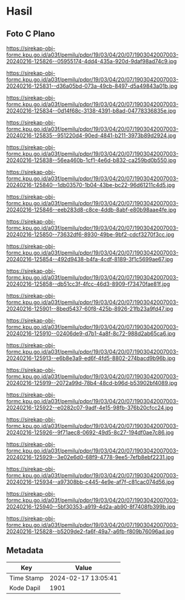 # Hasil

## Foto C Plano

https://sirekap-obj-formc.kpu.go.id/a03f/pemilu/pdpr/19/03/04/20/07/1903042007003-20240216-125826--05955174-4dd4-435a-920d-9daf98ad74c9.jpg

https://sirekap-obj-formc.kpu.go.id/a03f/pemilu/pdpr/19/03/04/20/07/1903042007003-20240216-125831--d36a05bd-073a-49cb-8497-d5a49843a01b.jpg

https://sirekap-obj-formc.kpu.go.id/a03f/pemilu/pdpr/19/03/04/20/07/1903042007003-20240216-125834--0d14f68c-3138-4391-b8ad-04778336835e.jpg

https://sirekap-obj-formc.kpu.go.id/a03f/pemilu/pdpr/19/03/04/20/07/1903042007003-20240216-125835--951220d4-90ed-4841-b211-3973b89d2924.jpg

https://sirekap-obj-formc.kpu.go.id/a03f/pemilu/pdpr/19/03/04/20/07/1903042007003-20240216-125838--56ea460b-1cf1-4e6d-b832-ca259bd0b550.jpg

https://sirekap-obj-formc.kpu.go.id/a03f/pemilu/pdpr/19/03/04/20/07/1903042007003-20240216-125840--1db03570-1b04-43be-bc22-96d61211c4d5.jpg

https://sirekap-obj-formc.kpu.go.id/a03f/pemilu/pdpr/19/03/04/20/07/1903042007003-20240216-125846--eeb283d8-c8ce-4ddb-8abf-e80b98aae4fe.jpg

https://sirekap-obj-formc.kpu.go.id/a03f/pemilu/pdpr/19/03/04/20/07/1903042007003-20240216-125850--73632df6-8930-49be-9bf2-cdcf3270f3cc.jpg

https://sirekap-obj-formc.kpu.go.id/a03f/pemilu/pdpr/19/03/04/20/07/1903042007003-20240216-125854--492d9438-b4fa-4cdf-8189-3f1c5699ae67.jpg

https://sirekap-obj-formc.kpu.go.id/a03f/pemilu/pdpr/19/03/04/20/07/1903042007003-20240216-125858--db51cc3f-4fcc-46d3-8909-f73470fae81f.jpg

https://sirekap-obj-formc.kpu.go.id/a03f/pemilu/pdpr/19/03/04/20/07/1903042007003-20240216-125901--8bed5437-60f8-425b-8926-21fb23a9fd47.jpg

https://sirekap-obj-formc.kpu.go.id/a03f/pemilu/pdpr/19/03/04/20/07/1903042007003-20240216-125910--02406de9-d7b1-4a8f-8c72-988d2ab65ca6.jpg

https://sirekap-obj-formc.kpu.go.id/a03f/pemilu/pdpr/19/03/04/20/07/1903042007003-20240216-125913--e6b8e3a9-ed6f-4fd5-8802-274bacd9b96b.jpg

https://sirekap-obj-formc.kpu.go.id/a03f/pemilu/pdpr/19/03/04/20/07/1903042007003-20240216-125919--2072a99d-78b4-48cd-b96d-b53902bf4089.jpg

https://sirekap-obj-formc.kpu.go.id/a03f/pemilu/pdpr/19/03/04/20/07/1903042007003-20240216-125922--e0282c07-9adf-4e15-98fb-376b20cfcc24.jpg

https://sirekap-obj-formc.kpu.go.id/a03f/pemilu/pdpr/19/03/04/20/07/1903042007003-20240216-125926--9f71aec8-0692-49d5-8c27-194df0ae7c86.jpg

https://sirekap-obj-formc.kpu.go.id/a03f/pemilu/pdpr/19/03/04/20/07/1903042007003-20240216-125929--3e02e6d0-68f9-4778-9ee5-7efb8ebf2231.jpg

https://sirekap-obj-formc.kpu.go.id/a03f/pemilu/pdpr/19/03/04/20/07/1903042007003-20240216-125934--a97308bb-c445-4e9e-af7f-c81cac074d56.jpg

https://sirekap-obj-formc.kpu.go.id/a03f/pemilu/pdpr/19/03/04/20/07/1903042007003-20240216-125940--5bf30353-a919-4d2a-ab90-8f7408fb399b.jpg

https://sirekap-obj-formc.kpu.go.id/a03f/pemilu/pdpr/19/03/04/20/07/1903042007003-20240216-125828--b5209de2-fa6f-49a7-a6fb-f809b76096ad.jpg


## Metadata

| Key        | Value               |
| ---------- | ------------------- |
| Time Stamp | 2024-02-17 13:05:41 |
| Kode Dapil | 1901                |



